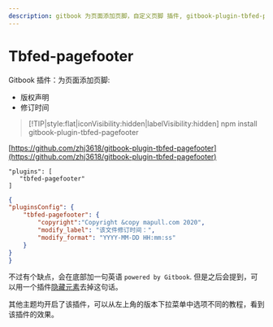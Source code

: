 ```yaml
---
description: gitbook 为页面添加页脚，自定义页脚 插件, gitbook-plugin-tbfed-pagefooter 使用教程
---
```

# Tbfed-pagefooter

Gitbook 插件：为页面添加页脚:

- 版权声明
- 修订时间

> [!TIP|style:flat|iconVisibility:hidden|labelVisibility:hidden]
> npm install gitbook-plugin-tbfed-pagefooter

[https://github.com/zhj3618/gitbook-plugin-tbfed-pagefooter](https://github.com/zhj3618/gitbook-plugin-tbfed-pagefooter)

```
"plugins": [
   "tbfed-pagefooter"
]
```

```json
{
"pluginsConfig": {
    "tbfed-pagefooter": {
        "copyright":"Copyright &copy mapull.com 2020",
        "modify_label": "该文件修订时间：",
        "modify_format": "YYYY-MM-DD HH:mm:ss"
    }
}
}
```

不过有个缺点，会在底部加一句英语 `powered by Gitbook`. 但是之后会提到，可以用一个插件[隐藏元素](../other/hideelement.md)去掉这句话。

其他主题均开启了该插件，可以从左上角的版本下拉菜单中选项不同的教程，看到该插件的效果。


